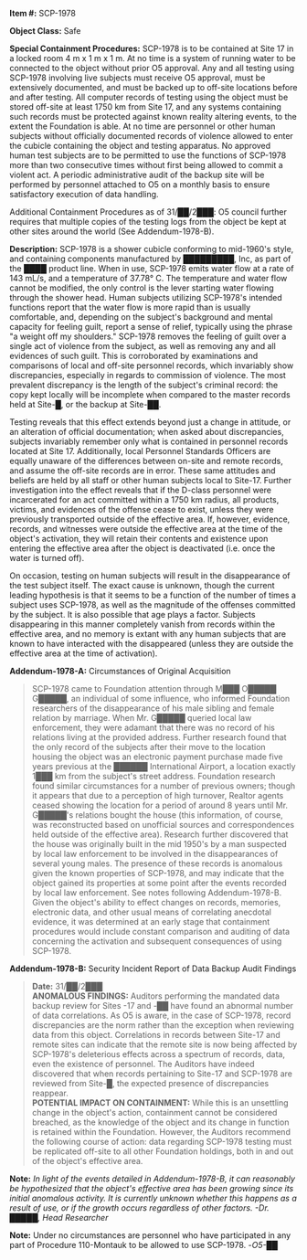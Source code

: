 **Item #:** SCP-1978

**Object Class:** Safe

**Special Containment Procedures:** SCP-1978 is to be contained at Site 17 in a locked room 4 m x 1 m x 1 m. At no time is a system of running water to be connected to the object without prior O5 approval. Any and all testing using SCP-1978 involving live subjects must receive O5 approval, must be extensively documented, and must be backed up to off-site locations before and after testing. All computer records of testing using the object must be stored off-site at least 1750 km from Site 17, and any systems containing such records must be protected against known reality altering events, to the extent the Foundation is able. At no time are personnel or other human subjects without officially documented records of violence allowed to enter the cubicle containing the object and testing apparatus. No approved human test subjects are to be permitted to use the functions of SCP-1978 more than two consecutive times without first being allowed to commit a violent act. A periodic administrative audit of the backup site will be performed by personnel attached to O5 on a monthly basis to ensure satisfactory execution of data handling.

Additional Containment Procedures as of 31/██/2███: O5 council further requires that multiple copies of the testing logs from the object be kept at other sites around the world (See Addendum-1978-B).

**Description:** SCP-1978 is a shower cubicle conforming to mid-1960's style, and containing components manufactured by █████████, Inc, as part of the ████ product line. When in use, SCP-1978 emits water flow at a rate of 143 mL/s, and a temperature of 37.78° C. The temperature and water flow cannot be modified, the only control is the lever starting water flowing through the shower head. Human subjects utilizing SCP-1978's intended functions report that the water flow is more rapid than is usually comfortable, and, depending on the subject's background and mental capacity for feeling guilt, report a sense of relief, typically using the phrase "a weight off my shoulders." SCP-1978 removes the feeling of guilt over a single act of violence from the subject, as well as removing any and all evidences of such guilt. This is corroborated by examinations and comparisons of local and off-site personnel records, which invariably show discrepancies, especially in regards to commission of violence. The most prevalent discrepancy is the length of the subject's criminal record: the copy kept locally will be incomplete when compared to the master records held at Site-█, or the backup at Site-██.

Testing reveals that this effect extends beyond just a change in attitude, or an alteration of official documentation; when asked about discrepancies, subjects invariably remember only what is contained in personnel records located at Site 17. Additionally, local Personnel Standards Officers are equally unaware of the differences between on-site and remote records, and assume the off-site records are in error. These same attitudes and beliefs are held by all staff or other human subjects local to Site-17. Further investigation into the effect reveals that if the D-class personnel were incarcerated for an act committed within a 1750 km radius, all products, victims, and evidences of the offense cease to exist, unless they were previously transported outside of the effective area. If, however, evidence, records, and witnesses were outside the effective area at the time of the object's activation, they will retain their contents and existence upon entering the effective area after the object is deactivated (i.e. once the water is turned off).

On occasion, testing on human subjects will result in the disappearance of the test subject itself. The exact cause is unknown, though the current leading hypothesis is that it seems to be a function of the number of times a subject uses SCP-1978, as well as the magnitude of the offenses committed by the subject. It is also possible that age plays a factor. Subjects disappearing in this manner completely vanish from records within the effective area, and no memory is extant with any human subjects that are known to have interacted with the disappeared (unless they are outside the effective area at the time of activation).

**Addendum-1978-A:** Circumstances of Original Acquisition

> SCP-1978 came to Foundation attention through M███ O█████ G█████, an individual of some influence, who informed Foundation researchers of the disappearance of his male sibling and female relation by marriage. When Mr. G█████ queried local law enforcement, they were adamant that there was no record of his relations living at the provided address. Further research found that the only record of the subjects after their move to the location housing the object was an electronic payment purchase made five years previous at the ██████ International Airport, a location exactly 1███ km from the subject's street address. Foundation research found similar circumstances for a number of previous owners; though it appears that due to a perception of high turnover, Realtor agents ceased showing the location for a period of around 8 years until Mr. G█████'s relations bought the house (this information, of course, was reconstructed based on unofficial sources and correspondences held outside of the effective area). Research further discovered that the house was originally built in the mid 1950's by a man suspected by local law enforcement to be involved in the disappearances of several young males. The presence of these records is anomalous given the known properties of SCP-1978, and may indicate that the object gained its properties at some point after the events recorded by local law enforcement. See notes following Addendum-1978-B. Given the object's ability to effect changes on records, memories, electronic data, and other usual means of correlating anecdotal evidence, it was determined at an early stage that containment procedures would include constant comparison and auditing of data concerning the activation and subsequent consequences of using SCP-1978.

**Addendum-1978-B:** Security Incident Report of Data Backup Audit Findings

> **Date:** 31/██/2███  
> **ANOMALOUS FINDINGS:** Auditors performing the mandated data backup review for Sites -17 and -██ have found an abnormal number of data correlations. As O5 is aware, in the case of SCP-1978, record discrepancies are the norm rather than the exception when reviewing data from this object. Correlations in records between Site-17 and remote sites can indicate that the remote site is now being affected by SCP-1978's deleterious effects across a spectrum of records, data, even the existence of personnel. The Auditors have indeed discovered that when records pertaining to Site-17 and SCP-1978 are reviewed from Site-█, the expected presence of discrepancies reappear.  
> **POTENTIAL IMPACT ON CONTAINMENT:** While this is an unsettling change in the object's action, containment cannot be considered breached, as the knowledge of the object and its change in function is retained within the Foundation. However, the Auditors recommend the following course of action: data regarding SCP-1978 testing must be replicated off-site to all other Foundation holdings, both in and out of the object's effective area.

**Note:** _In light of the events detailed in Addendum-1978-B, it can reasonably be hypothesized that the object's effective area has been growing since its initial anomalous activity. It is currently unknown whether this happens as a result of use, or if the growth occurs regardless of other factors. -Dr. █████, Head Researcher_

**Note:** Under no circumstances are personnel who have participated in any part of Procedure 110-Montauk to be allowed to use SCP-1978. -_O5-██_